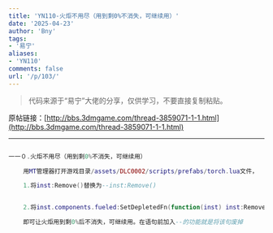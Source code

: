 ```yaml
---
title: 'YN110-火炬不用尽（用到剩0%不消失，可继续用）'
date: '2025-04-23'
author: 'Bny'
tags:
- '易宁'
aliases:
- 'YN110'
comments: false
url: '/p/103/'
---
```


> 代码来源于“易宁”大佬的分享，仅供学习，不要直接复制粘贴。

原帖链接：[http://bbs.3dmgame.com/thread-3859071-1-1.html](http://bbs.3dmgame.com/thread-3859071-1-1.html)

---

```lua  

一一０.火炬不用尽（用到剩0%不消失，可继续用）

	用MT管理器打开游戏目录/assets/DLC0002/scripts/prefabs/torch.lua文件，

	1.将inst:Remove()替换为--inst:Remove()


	2.将inst.components.fueled:SetDepletedFn(function(inst) inst:Remove() end)替换为--inst.components.fueled:SetDepletedFn(function(inst) inst:Remove() end)

	即可让火炬用到剩0%后不消失，可继续用。在语句前加入--的功能就是将该句废掉

```  

